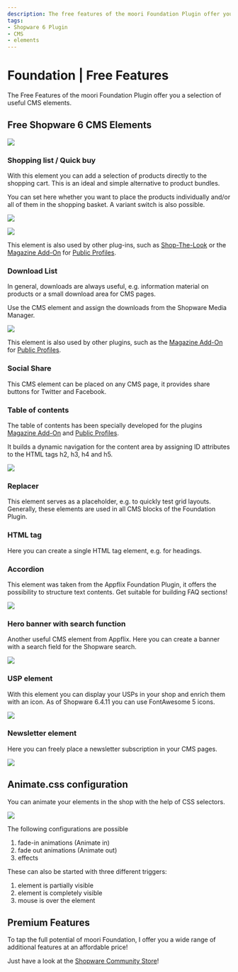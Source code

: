 ```yaml
---
description: The free features of the moori Foundation Plugin offer you a selection of useful CMS elements.
tags:
- Shopware 6 Plugin
- CMS
- elements
---
```


# Foundation | Free Features

The Free Features of the moori Foundation Plugin offer you a selection of useful CMS elements.

## Free Shopware 6 CMS Elements

![](images/free-features-01.jpg)

### Shopping list / Quick buy

With this element you can add a selection of products directly to the shopping cart. This is an ideal and simple alternative to product bundles.

You can set here whether you want to place the products individually and/or all of them in the shopping basket. A variant switch is also possible.

![](images/free-features-buy-list-01.jpg)

![](images/free-features-buy-list-02.jpg)

This element is also used by other plug-ins, such as [Shop-The-Look](../MoorlShopTheLook/index.md) or the [Magazine Add-On](../MoorlMagazine/index.md) for [Public Profiles](../MoorlCreator/index.md).

### Download List

In general, downloads are always useful, e.g. information material on products or a small download area for CMS pages.

Use the CMS element and assign the downloads from the Shopware Media Manager.

![](images/free-features-downloads.jpg)

This element is also used by other plugins, such as the [Magazine Add-On](../MoorlMagazine/index.md) for [Public Profiles](../MoorlCreator/index.md).

### Social Share

This CMS element can be placed on any CMS page, it provides share buttons for Twitter and Facebook.

### Table of contents

The table of contents has been specially developed for the plugins [Magazine Add-On](../MoorlMagazine/index.md) and [Public Profiles](../MoorlCreator/index.md).

It builds a dynamic navigation for the content area by assigning ID attributes to the HTML tags h2, h3, h4 and h5.

![](images/free-features-toc.jpg)

### Replacer

This element serves as a placeholder, e.g. to quickly test grid layouts. Generally, these elements are used in all CMS blocks of the Foundation Plugin.

### HTML tag

Here you can create a single HTML tag element, e.g. for headings.

### Accordion

This element was taken from the Appflix Foundation Plugin, it offers the possibility to structure text contents. Get suitable for building FAQ sections!

![](images/free-features-accordion.jpg)

### Hero banner with search function

Another useful CMS element from Appflix. Here you can create a banner with a search field for the Shopware search.

![](images/free-features-search-hero.jpg)

### USP element

With this element you can display your USPs in your shop and enrich them with an icon. As of Shopware 6.4.11 you can use FontAwesome 5 icons.

![](images/free-features-usp.jpg)

### Newsletter element

Here you can freely place a newsletter subscription in your CMS pages.

![](images/free-features-newsletter.jpg)

## Animate.css configuration

You can animate your elements in the shop with the help of CSS selectors.

![](images/free-features-02.jpg)

The following configurations are possible

1. fade-in animations (Animate in)
2. fade out animations (Animate out)
3. effects

These can also be started with three different triggers:

1. element is partially visible
2. element is completely visible
3. mouse is over the element

## Premium Features

To tap the full potential of moori Foundation, I offer you a wide range of additional features at an affordable price!

Just have a look at the [Shopware Community Store](https://store.shopware.com/moorl87443379024/features-add-on-foundation.html)!
